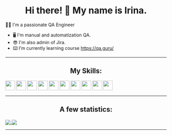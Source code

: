 <h1 align="center"> Hi there! 👋 My name is Irina.</h1>

👨‍💻 I'm a passionate QA Engineer
- :desktop_computer: I'm manual and automatization QA.
- :sunglasses: I'm also admin of Jira.
- :keyboard: I’m currently learning course https://qa.guru/

---

<h2 align="center"> My Skills: </h2>

<code><img height="30" src="https://cdn.jsdelivr.net/gh/devicons/devicon/icons/java/java-original-wordmark.svg"></code>
<code><img height="30" src="https://starchenkov.pro/qa-guru/img/skills/JUnit5.svg"></code>
<code><img height="30" src="https://starchenkov.pro/qa-guru/img/skills/Selenoid.svg"></code>
<code><img height="30" src="https://starchenkov.pro/qa-guru/img/skills/Selenide.svg"></code>
<code><img height="30" src="https://starchenkov.pro/qa-guru/img/skills/Docker.svg"></code>
<code><img height="30" src="https://starchenkov.pro/qa-guru/img/skills/Jira.svg"></code>
<code><img height="30" src="https://starchenkov.pro/qa-guru/img/skills/Rest-Assured.svg"></code>
<code><img height="30" src="https://starchenkov.pro/qa-guru/img/skills/Allure_EE.svg"></code>
<code><img height="30" src="https://cdn.jsdelivr.net/gh/devicons/devicon/icons/jenkins/jenkins-original.svg"></code>
<code><img height="30" src="https://starchenkov.pro/qa-guru/img/skills/Allure_Report.svg"></code>

---

<h2 align="center"> A few statistics: </h2>

<a href="https://github-readme-stats.vercel.app/api/?username=AiRisska">
  <img align="center" src="https://github-readme-stats.vercel.app/api/?username=AiRisska&theme=radical" />
</a>

<a href="https://github-readme-stats.vercel.app/api/top-langs?username=AiRisska&theme=vue&show_icons=true&locale=en&layout=normal">
  <img align="center" src="https://github-readme-stats.vercel.app/api/top-langs?username=AiRisska&theme=dark&show_icons=true&locale=en&layout=normal&bg_color=30,f7f685,abf596&title_color=040ec5&text_color=040ec5" />
</a>

___

